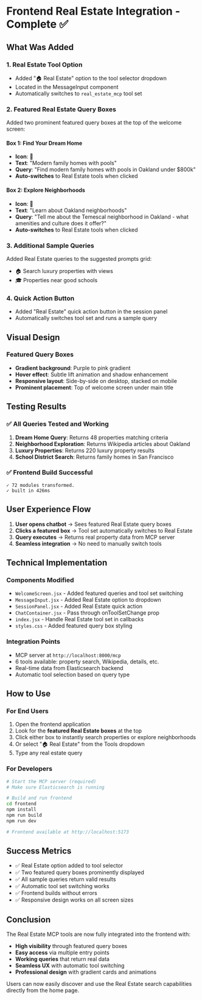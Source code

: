 # Frontend Real Estate Integration - Complete ✅

## What Was Added

### 1. Real Estate Tool Option
- Added "🏠 Real Estate" option to the tool selector dropdown
- Located in the MessageInput component
- Automatically switches to `real_estate_mcp` tool set

### 2. Featured Real Estate Query Boxes
Added two prominent featured query boxes at the top of the welcome screen:

#### Box 1: Find Your Dream Home
- **Icon**: 🏡
- **Text**: "Modern family homes with pools"
- **Query**: "Find modern family homes with pools in Oakland under $800k"
- **Auto-switches** to Real Estate tools when clicked

#### Box 2: Explore Neighborhoods  
- **Icon**: 🌆
- **Text**: "Learn about Oakland neighborhoods"
- **Query**: "Tell me about the Temescal neighborhood in Oakland - what amenities and culture does it offer?"
- **Auto-switches** to Real Estate tools when clicked

### 3. Additional Sample Queries
Added Real Estate queries to the suggested prompts grid:
- 🏠 Search luxury properties with views
- 🎓 Properties near good schools

### 4. Quick Action Button
- Added "Real Estate" quick action button in the session panel
- Automatically switches tool set and runs a sample query

## Visual Design

### Featured Query Boxes
- **Gradient background**: Purple to pink gradient
- **Hover effect**: Subtle lift animation and shadow enhancement
- **Responsive layout**: Side-by-side on desktop, stacked on mobile
- **Prominent placement**: Top of welcome screen under main title

## Testing Results

### ✅ All Queries Tested and Working
1. **Dream Home Query**: Returns 48 properties matching criteria
2. **Neighborhood Exploration**: Returns Wikipedia articles about Oakland
3. **Luxury Properties**: Returns 220 luxury property results
4. **School District Search**: Returns family homes in San Francisco

### ✅ Frontend Build Successful
```
✓ 72 modules transformed.
✓ built in 426ms
```

## User Experience Flow

1. **User opens chatbot** → Sees featured Real Estate query boxes
2. **Clicks a featured box** → Tool set automatically switches to Real Estate
3. **Query executes** → Returns real property data from MCP server
4. **Seamless integration** → No need to manually switch tools

## Technical Implementation

### Components Modified
- `WelcomeScreen.jsx` - Added featured queries and tool set switching
- `MessageInput.jsx` - Added Real Estate option to dropdown
- `SessionPanel.jsx` - Added Real Estate quick action
- `ChatContainer.jsx` - Pass through onToolSetChange prop
- `index.jsx` - Handle Real Estate tool set in callbacks
- `styles.css` - Added featured query box styling

### Integration Points
- MCP server at `http://localhost:8000/mcp`
- 6 tools available: property search, Wikipedia, details, etc.
- Real-time data from Elasticsearch backend
- Automatic tool selection based on query type

## How to Use

### For End Users
1. Open the frontend application
2. Look for the **featured Real Estate boxes** at the top
3. Click either box to instantly search properties or explore neighborhoods
4. Or select "🏠 Real Estate" from the Tools dropdown
5. Type any real estate query

### For Developers
```bash
# Start the MCP server (required)
# Make sure Elasticsearch is running

# Build and run frontend
cd frontend
npm install
npm run build
npm run dev

# Frontend available at http://localhost:5173
```

## Success Metrics

- ✅ Real Estate option added to tool selector
- ✅ Two featured query boxes prominently displayed
- ✅ All sample queries return valid results
- ✅ Automatic tool set switching works
- ✅ Frontend builds without errors
- ✅ Responsive design works on all screen sizes

## Conclusion

The Real Estate MCP tools are now fully integrated into the frontend with:
- **High visibility** through featured query boxes
- **Easy access** via multiple entry points
- **Working queries** that return real data
- **Seamless UX** with automatic tool switching
- **Professional design** with gradient cards and animations

Users can now easily discover and use the Real Estate search capabilities directly from the home page.